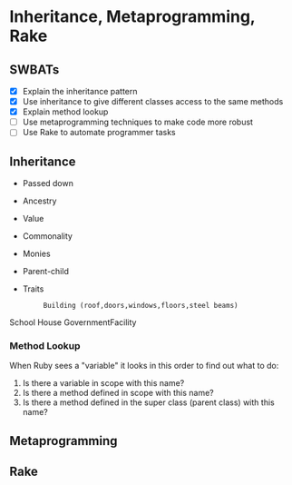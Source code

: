 # Inheritance, Metaprogramming, Rake

## SWBATs
- [x] Explain the inheritance pattern
- [x] Use inheritance to give different classes access to the same methods
- [x] Explain method lookup
- [ ] Use metaprogramming techniques to make code more robust
- [ ] Use Rake to automate programmer tasks 

## Inheritance
- Passed down
- Ancestry
- Value
- Commonality
- Monies
- Parent-child
- Traits

           Building (roof,doors,windows,floors,steel beams)
School      House      GovernmentFacility 


### Method Lookup

When Ruby sees a "variable" it looks in this order to find out what to do:
1. Is there a variable in scope with this name?
2. Is there a method defined in scope with this name?
3. Is there a method defined in the super class (parent class) with this name?

## Metaprogramming

## Rake